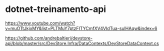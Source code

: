 # dotnet-treinamento-api

https://www.youtube.com/watch?v=muOTtJkjxMY&list=PLTMuY7ptzFITYCmfXV4VIdTua-sulHAqw&index=6

https://github.com/andrebaltieri/devstore-api/blob/master/src/DevStore.Infra/DataContexts/DevStoreDataContext.cs
